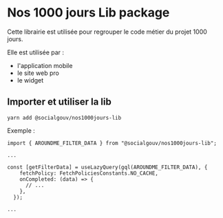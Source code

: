 # Nos 1000 jours Lib package
Cette librairie est utilisée pour regrouper le code métier du projet 1000 jours.

Elle est utilisée par :
- l'application mobile 
- le site web pro
- le widget

## Importer et utiliser la lib 
```
yarn add @socialgouv/nos1000jours-lib
```

Exemple : 
```
import { AROUNDME_FILTER_DATA } from "@socialgouv/nos1000jours-lib";

...

const [getFilterData] = useLazyQuery(gql(AROUNDME_FILTER_DATA), {
    fetchPolicy: FetchPoliciesConstants.NO_CACHE,
    onCompleted: (data) => {
      // ...
    },
  });

...
```
